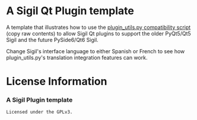A Sigil Qt Plugin template
============

A template that illustrates how to use the [plugin_utils.py compatibility script](https://raw.githubusercontent.com/dougmassay/sigil-plugin-utils/main/plugin_utils.py) (copy raw contents) to allow Sigil Qt plugins to support the older PyQt5/Qt5 Sigil and the future PySide6/Qt6 Sigil.

Change Sigil's interface language to either Spanish or French to see how plugin_utils.py's translation integration features can work.


License Information
=======

### A Sigil Plugin template

    Licensed under the GPLv3.


